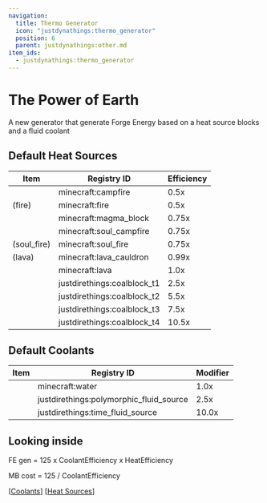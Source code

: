 ```yaml
---
navigation:
  title: Thermo Generator
  icon: "justdynathings:thermo_generator"
  position: 6
  parent: justdynathings:other.md
item_ids:
  - justdynathings:thermo_generator
---
```


# The Power of Earth

A new generator that generate Forge Energy based on a heat source blocks and a fluid coolant

<BlockImage id="justdynathings:thermo_generator" scale="4.0" p:facing="down" p:active="true"/>

<Recipe id="justdynathings:thermo_generator" />

## Default Heat Sources

| Item                                                                     | Registry ID                 | Efficiency |
| ------------------------------------------------------------------------ | --------------------------- | ---------- |
| <ItemImage id= "minecraft:campfire"  scale="0.75" />                     | minecraft:campfire          | 0.5x       |
| <ItemImage id= "minecraft:flint_and_steel"   scale="0.75" /> (fire)      | minecraft:fire              | 0.5x       |
| <ItemImage id="minecraft:magma_block"   scale="0.75" />                  | minecraft:magma_block       | 0.75x      |
| <ItemImage id="minecraft:soul_campfire"  scale="0.75" />                 | minecraft:soul_campfire     | 0.75x      |
| <ItemImage id="minecraft:flint_and_steel"    scale="0.75" /> (soul_fire) | minecraft:soul_fire         | 0.75x      |
| <ItemImage id= "minecraft:cauldron"   scale="0.75" /> (lava)             | minecraft:lava_cauldron     | 0.99x      |
| <ItemImage id= "minecraft:lava_bucket"         scale="0.75" />           | minecraft:lava              | 1.0x       |
| <ItemImage id= "justdirethings:coalblock_t1"  scale="0.75" />            | justdirethings:coalblock_t1 | 2.5x       |
| <ItemImage id="justdirethings:coalblock_t2"  scale="0.75" />             | justdirethings:coalblock_t2 | 5.5x       |
| <ItemImage id="justdirethings:coalblock_t3"  scale="0.75" />             | justdirethings:coalblock_t3 | 7.5x       |
| <ItemImage id="justdirethings:coalblock_t4"  scale="0.75" />             | justdirethings:coalblock_t4 | 10.5x      |

## Default Coolants

| Item                                                                      | Registry ID                             | Modifier |
| ------------------------------------------------------------------------- | --------------------------------------- | -------- |
| <ItemImage id= "minecraft:water_bucket"            scale="0.75" />        | minecraft:water                         | 1.0x     |
| <ItemImage id= "justdirethings:polymorphic_fluid_bucket"  scale="0.75" /> | justdirethings:polymorphic_fluid_source | 2.5x     |
| <ItemImage id= "justdirethings:time_fluid_bucket"    scale="0.75" />      | justdirethings:time_fluid_source        | 10.0x    |

## Looking inside

FE gen = 125 x CoolantEfficiency x HeatEfficiency

MB cost = 125 / CoolantEfficiency

[[Coolants](https://github.com/DevDyna/JustDynaThings/blob/main/src/generated/resources/data/justdynathings/data_maps/fluid/thermo_coolants.json)] [[Heat Sources](https://github.com/DevDyna/JustDynaThings/blob/main/src/generated/resources/data/justdynathings/data_maps/block/thermo_heat_sources.json)]
